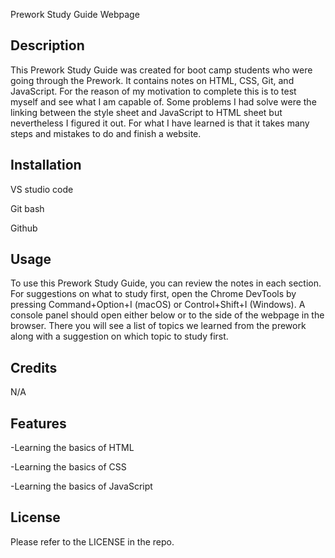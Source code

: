  Prework Study Guide Webpage

## Description

This Prework Study Guide was created for boot camp students who were going through the Prework. It contains notes on HTML, CSS, Git, and JavaScript. For the reason of my motivation to complete this is to test myself and see what I am capable of. Some problems I had solve were the linking between the style sheet and JavaScript to HTML sheet but nevertheless I figured it out. For what I have learned is that it takes many steps and mistakes to do and finish a website.  

## Installation

VS studio code

Git bash

Github

## Usage

To use this Prework Study Guide, you can review the notes in each section. For suggestions on what to study first, open the Chrome DevTools by pressing Command+Option+I (macOS) or Control+Shift+I (Windows). A console panel should open either below or to the side of the webpage in the browser. There you will see a list of topics we learned from the prework along with a suggestion on which topic to study first.

## Credits

N/A

## Features
-Learning the basics of HTML

-Learning the basics of CSS

-Learning the basics of JavaScript

## License

Please refer to the LICENSE in the repo.
